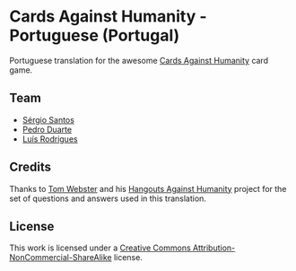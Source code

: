 # Cards Against Humanity - Portuguese (Portugal)

Portuguese translation for the awesome [Cards Against Humanity](https://www.cardsagainsthumanity.com/) card game.

## Team
* [Sérgio Santos](https://github.com/s3rgiosan)
* [Pedro Duarte](http://github.com/xipasduarte)
* [Luís Rodrigues](https://github.com/goblindegook)

## Credits
Thanks to [Tom Webster](http://samurailink3.com) and his [Hangouts Against Humanity](https://github.com/samurailink3/hangouts-against-humanity) project for the set of questions and answers used in this translation.

## License
This work is licensed under a [Creative Commons Attribution-NonCommercial-ShareAlike](LICENSE.md) license.
